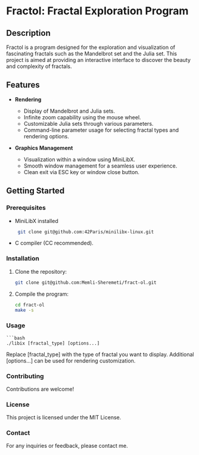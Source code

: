 # Fractol: Fractal Exploration Program

## Description

Fractol is a program designed for the exploration and visualization of fascinating fractals such as the Mandelbrot set and the Julia set. This project is aimed at providing an interactive interface to discover the beauty and complexity of fractals.

## Features

- **Rendering**
  - Display of Mandelbrot and Julia sets.
  - Infinite zoom capability using the mouse wheel.
  - Customizable Julia sets through various parameters.
  - Command-line parameter usage for selecting fractal types and rendering options.

- **Graphics Management**
  - Visualization within a window using MiniLibX.
  - Smooth window management for a seamless user experience.
  - Clean exit via ESC key or window close button.

## Getting Started

### Prerequisites

- MiniLibX installed
	```bash
 	 git clone git@github.com:42Paris/minilibx-linux.git
- C compiler (CC recommended).

### Installation

1. Clone the repository:

   ```bash
   git clone git@github.com:Memli-Sheremeti/fract-ol.git

2. Compile the program:
	```bash
 	cd fract-ol
	make -s

### Usage
	```bash
	./libix [fractal_type] [options...]
 
Replace [fractal_type] with the type of fractal you want to display.
Additional [options...] can be used for rendering customization.

### Contributing

Contributions are welcome!

### License

This project is licensed under the MIT License.

### Contact

For any inquiries or feedback, please contact me.

